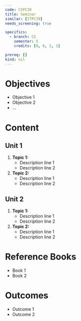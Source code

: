 ```yaml
---
code: CSPC39
title: Seminar
similar: [ITPC39]
needs_screening: true

specifics:
  - branch: CS
    semester: 5
    credits: [0, 0, 2, 1]

prereq: []
kind: nil
---
```


# Objectives

- Objective 1
- Objective 2
- ...

# Content

## Unit 1

1. **Topic 1:**
   - Description line 1
   - Description line 2
2. **Topic 2:**
   - Description line 1
   - Description line 2

## Unit 2

1. **Topic 1:**
   - Description line 1
   - Description line 2
2. **Topic 2:**
   - Description line 1
   - Description line 2

# Reference Books

- Book 1
- Book 2

# Outcomes

- Outcome 1
- Outcome 2
